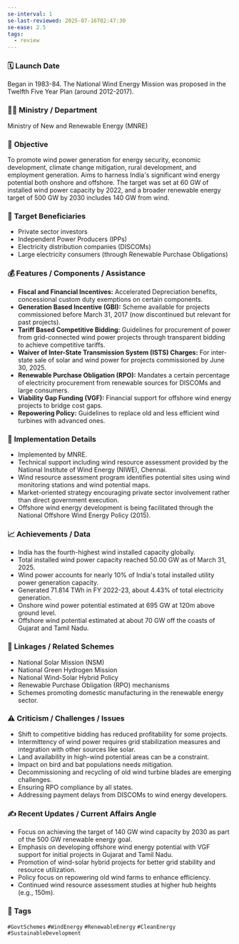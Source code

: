 ```yaml
---
se-interval: 1
se-last-reviewed: 2025-07-16T02:47:30
se-ease: 2.5
tags:
  - review
---
```


### 🗓️ **Launch Date**
Began in 1983-84. The National Wind Energy Mission was proposed in the Twelfth Five Year Plan (around 2012-2017).

### 🧑‍🏫 **Ministry / Department**
Ministry of New and Renewable Energy (MNRE)

### 🎯 **Objective**
To promote wind power generation for energy security, economic development, climate change mitigation, rural development, and employment generation. Aims to harness India's significant wind energy potential both onshore and offshore. The target was set at 60 GW of installed wind power capacity by 2022, and a broader renewable energy target of 500 GW by 2030 includes 140 GW from wind.

### 👥 **Target Beneficiaries**
- Private sector investors
- Independent Power Producers (IPPs)
- Electricity distribution companies (DISCOMs)
- Large electricity consumers (through Renewable Purchase Obligations)

### 💰 **Features / Components / Assistance**
- **Fiscal and Financial Incentives:** Accelerated Depreciation benefits, concessional custom duty exemptions on certain components.
- **Generation Based Incentive (GBI):** Scheme available for projects commissioned before March 31, 2017 (now discontinued but relevant for past projects).
- **Tariff Based Competitive Bidding:** Guidelines for procurement of power from grid-connected wind power projects through transparent bidding to achieve competitive tariffs.
- **Waiver of Inter-State Transmission System (ISTS) Charges:** For inter-state sale of solar and wind power for projects commissioned by June 30, 2025.
- **Renewable Purchase Obligation (RPO):** Mandates a certain percentage of electricity procurement from renewable sources for DISCOMs and large consumers.
- **Viability Gap Funding (VGF):** Financial support for offshore wind energy projects to bridge cost gaps.
- **Repowering Policy:** Guidelines to replace old and less efficient wind turbines with advanced ones.

### 📍 **Implementation Details**
- Implemented by MNRE.
- Technical support including wind resource assessment provided by the National Institute of Wind Energy (NIWE), Chennai.
- Wind resource assessment program identifies potential sites using wind monitoring stations and wind potential maps.
- Market-oriented strategy encouraging private sector involvement rather than direct government execution.
- Offshore wind energy development is being facilitated through the National Offshore Wind Energy Policy (2015).

### 📈 **Achievements / Data**
- India has the fourth-highest wind installed capacity globally.
- Total installed wind power capacity reached 50.00 GW as of March 31, 2025.
- Wind power accounts for nearly 10% of India's total installed utility power generation capacity.
- Generated 71.814 TWh in FY 2022-23, about 4.43% of total electricity generation.
- Onshore wind power potential estimated at 695 GW at 120m above ground level.
- Offshore wind potential estimated at about 70 GW off the coasts of Gujarat and Tamil Nadu.

### 🧩 **Linkages / Related Schemes**
- National Solar Mission (NSM)
- National Green Hydrogen Mission
- National Wind-Solar Hybrid Policy
- Renewable Purchase Obligation (RPO) mechanisms
- Schemes promoting domestic manufacturing in the renewable energy sector.

### ⚠️ **Criticism / Challenges / Issues**
- Shift to competitive bidding has reduced profitability for some projects.
- Intermittency of wind power requires grid stabilization measures and integration with other sources like solar.
- Land availability in high-wind potential areas can be a constraint.
- Impact on bird and bat populations needs mitigation.
- Decommissioning and recycling of old wind turbine blades are emerging challenges.
- Ensuring RPO compliance by all states.
- Addressing payment delays from DISCOMs to wind energy developers.

### ✍️ **Recent Updates / Current Affairs Angle**
- Focus on achieving the target of 140 GW wind capacity by 2030 as part of the 500 GW renewable energy goal.
- Emphasis on developing offshore wind energy potential with VGF support for initial projects in Gujarat and Tamil Nadu.
- Promotion of wind-solar hybrid projects for better grid stability and resource utilization.
- Policy focus on repowering old wind farms to enhance efficiency.
- Continued wind resource assessment studies at higher hub heights (e.g., 150m).

### 🔗 **Tags**
`#GovtSchemes` `#WindEnergy` `#RenewableEnergy` `#CleanEnergy` `#SustainableDevelopment`